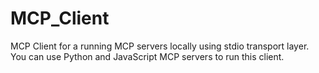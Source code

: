# MCP_Client
MCP Client for a running MCP servers locally using stdio transport layer. You can use Python and JavaScript MCP servers to run this client. 
